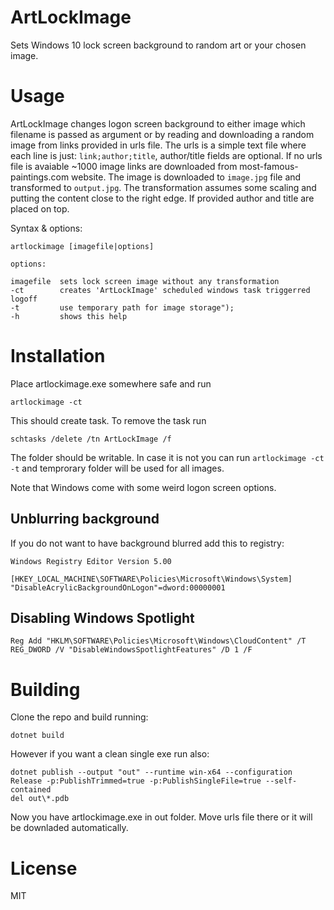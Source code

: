# ArtLockImage
Sets Windows 10 lock screen background to random art or your chosen image.

# Usage
ArtLockImage changes logon screen background to either image which filename is passed as argument or by reading and downloading a random image from links provided in urls file.
The urls is a simple text file where each line is just: `link;author;title`, author/title fields are optional.
If no urls file is avaiable ~1000 image links are downloaded from most-famous-paintings.com website.
The image is downloaded to `image.jpg` file and transformed to `output.jpg`. The transformation assumes some scaling and putting the content close to the right edge. If provided author and title are placed on top.

Syntax & options: 

    artlockimage [imagefile|options]

    options:

    imagefile  sets lock screen image without any transformation
    -ct        creates 'ArtLockImage' scheduled windows task triggerred logoff
    -t         use temporary path for image storage");
    -h         shows this help

# Installation
Place artlockimage.exe somewhere safe and run 
    
    artlockimage -ct

This should create task. To remove the task run

    schtasks /delete /tn ArtLockImage /f

The folder should be writable. In case it is not you can run `artlockimage -ct -t` and temprorary folder will be used for all images.

Note that Windows come with some weird logon screen options. 

## Unblurring background
If you do not want to have background blurred add this to registry:

    Windows Registry Editor Version 5.00

    [HKEY_LOCAL_MACHINE\SOFTWARE\Policies\Microsoft\Windows\System]
    "DisableAcrylicBackgroundOnLogon"=dword:00000001


## Disabling Windows Spotlight

    Reg Add "HKLM\SOFTWARE\Policies\Microsoft\Windows\CloudContent" /T REG_DWORD /V "DisableWindowsSpotlightFeatures" /D 1 /F  

# Building
Clone the repo and build running:

    dotnet build

However if you want a clean single exe run also:

    dotnet publish --output "out" --runtime win-x64 --configuration Release -p:PublishTrimmed=true -p:PublishSingleFile=true --self-contained 
    del out\*.pdb

Now you have artlockimage.exe in out folder. Move urls file there or it will be downladed automatically.

# License
MIT
